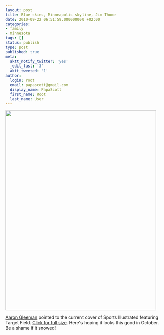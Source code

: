 ```yaml
---
layout: post
title: Blue skies, Minneapolis skyline, Jim Thome
date: 2010-09-22 06:51:59.000000000 +02:00
categories:
- family
- minnesota
tags: []
status: publish
type: post
published: true
meta:
  aktt_notify_twitter: 'yes'
  _edit_last: '3'
  aktt_tweeted: '1'
author:
  login: root
  email: papascott@gmail.com
  display_name: PapaScott
  first_name: Root
  last_name: User
---
```

<p><a href="https://www.papascott.de/wordpress/wp-content/uploads/2010/09/jim-thome-si-cover.jpeg"><img src="https://www.papascott.de/wordpress/wp-content/uploads/2010/09/jim-thome-si-cover-480.jpeg" alt="" title="jim-thome-si-cover-480" width="480" height="635" class="alignnone size-full wp-image-3792" /></a></p>
<p><a href="http://aarongleeman.com/2010/09/22/twins-notes-al-central-champs-they-gone/">Aaron Gleeman</a> pointed to the current cover of Sports Illustrated featuring Target Field. <a href="https://www.papascott.de/wordpress/wp-content/uploads/2010/09/jim-thome-si-cover.jpeg">Click for full size</a>. Here's hoping it looks this good in October. Be a shame if it snowed!</p>

